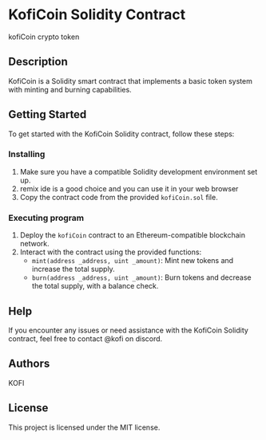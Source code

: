 
# KofiCoin Solidity Contract
kofiCoin crypto token

## Description
KofiCoin is a Solidity smart contract that implements a basic token system with minting and burning capabilities.

## Getting Started
To get started with the KofiCoin Solidity contract, follow these steps:

### Installing
1. Make sure you have a compatible Solidity development environment set up.
2. remix ide is a good choice and you can use it in your web browser
3. Copy the contract code from the provided `kofiCoin.sol` file.

### Executing program
1. Deploy the `kofiCoin` contract to an Ethereum-compatible blockchain network.
2. Interact with the contract using the provided functions:
   - `mint(address _address, uint _amount)`: Mint new tokens and increase the total supply.
   - `burn(address _address, uint _amount)`: Burn tokens and decrease the total supply, with a balance check.

## Help
If you encounter any issues or need assistance with the KofiCoin Solidity contract, feel free to contact @kofi on discord.

## Authors
KOFI

## License
This project is licensed under the MIT license.

